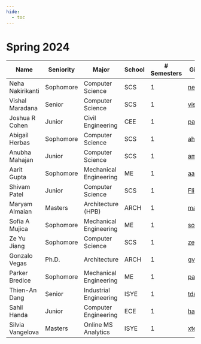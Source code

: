 ```yaml
---
hide:
  - toc
---
```


# Spring 2024

| Name             | Seniority | Major                  | School     | # Semesters      | GitHub handle                                    | Topic Area                                          |
| ---------------- | --------- | ---------------------- | ---------- |------------------|------------------------------------------------- | --------------------------------------------------- |
| Neha Nakirikanti | Sophomore | Computer Science       | SCS        | 1                |[nehanak](https://github.com/nehanak)             | [Mobility-PEI](../../24sp-mobility-pei)             |
| Vishal Maradana  | Senior    | Computer Science       | SCS        | 1                |[vishal-337](https://github.com/vishal-337)       | [Mobility-PEI](../../24sp-mobility-pei)             |
| Joshua R Cohen   | Junior    | Civil Engineering      | CEE        | 1                |[paradoxwalk](https://github.com/paradoxwalk)     | [Mobility-PEI](../../24sp-mobility-pei)             |
| Abigail Herbas   | Sophomore | Computer Science       | SCS        | 1                |[aherbas3](https://github.com/aherbas3)           | [Energy-In-Buildings](../../24sp-energyinbuildings) |
| Anubha Mahajan   | Junior    | Computer Science       | SCS        | 1                |[amahajan68](https://github.com/amahajan68)       | [Energy-In-Buildings](../../24sp-energyinbuildings) |
| Aarit Gupta      | Sophomore | Mechanical Engineering | ME         | 1                |[aaritg](https://github.com/aaritg)               | [Energy-In-Buildings](../../24sp-energyinbuildings) |
| Shivam Patel     | Junior    | Computer Science       | SCS        | 1                |[FlippyShivam](https://github.com/FlippyShivam)   | [Energy-In-Buildings](../../24sp-energyinbuildings) |
| Maryam Almaian   | Masters   | Architecture (HPB)     | ARCH       | 1                |[maryamalmaian](https://github.com/maryamalmaian) | [Microclimate](../../24sp-microclimate)             |
| Sofia A Mujica   | Sophomore | Mechanical Engineering | ME         | 1                |[sofia-mujica](https://github.com/sofia-mujica)   | [Microclimate](../../24sp-microclimate)             |
| Ze Yu Jiang      | Sophomore | Computer Science       | SCS        | 1                |[zeyujiang8800](https://github.com/zeyujiang8800) | [Microclimate](../../24sp-microclimate)             |
| Gonzalo Vegas    | Ph.D.     | Architecture           | ARCH       | 1                |[gvegasol](https://github.com/gvegasol)           | [Mobility-Seg](../../24sp-mobility-seg)             |
| Parker Bredice   | Sophomore | Mechanical Engineering | ME         | 1                |[parkerbredice](https://github.com/parkerbredice) | [Mobility-Seg](../../24sp-mobility-seg)             |
| Thien-An Dang    | Senior    | Industrial Engineering | ISYE       | 1                |[tdang66](https://github.com/tdang66)             | [Mobility-Seg](../../24sp-mobility-seg)             |
| Sahil Handa      | Junior    | Computer Engineering   | ECE        | 1                |[handasahil](https://github.com/handasahil)       | [Mobility-Seg](../../24sp-mobility-seg)             |
| Silvia Vangelova | Masters   | Online MS Analytics    | ISYE       | 1                |[xtearas](https://github.com/xtearas)             | [Sp24](../../projects/24sp)                         |
